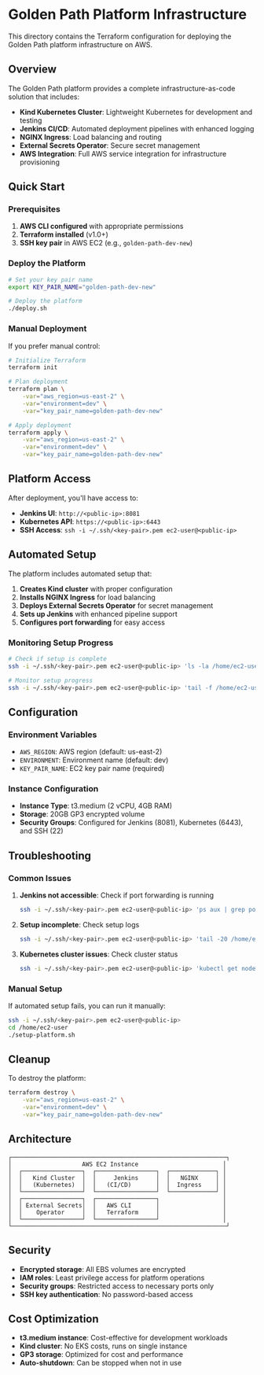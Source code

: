 # Golden Path Platform Infrastructure

This directory contains the Terraform configuration for deploying the Golden Path platform infrastructure on AWS.

## Overview

The Golden Path platform provides a complete infrastructure-as-code solution that includes:

- **Kind Kubernetes Cluster**: Lightweight Kubernetes for development and testing
- **Jenkins CI/CD**: Automated deployment pipelines with enhanced logging
- **NGINX Ingress**: Load balancing and routing
- **External Secrets Operator**: Secure secret management
- **AWS Integration**: Full AWS service integration for infrastructure provisioning

## Quick Start

### Prerequisites

1. **AWS CLI configured** with appropriate permissions
2. **Terraform installed** (v1.0+)
3. **SSH key pair** in AWS EC2 (e.g., `golden-path-dev-new`)

### Deploy the Platform

```bash
# Set your key pair name
export KEY_PAIR_NAME="golden-path-dev-new"

# Deploy the platform
./deploy.sh
```

### Manual Deployment

If you prefer manual control:

```bash
# Initialize Terraform
terraform init

# Plan deployment
terraform plan \
    -var="aws_region=us-east-2" \
    -var="environment=dev" \
    -var="key_pair_name=golden-path-dev-new"

# Apply deployment
terraform apply \
    -var="aws_region=us-east-2" \
    -var="environment=dev" \
    -var="key_pair_name=golden-path-dev-new"
```

## Platform Access

After deployment, you'll have access to:

- **Jenkins UI**: `http://<public-ip>:8081`
- **Kubernetes API**: `https://<public-ip>:6443`
- **SSH Access**: `ssh -i ~/.ssh/<key-pair>.pem ec2-user@<public-ip>`

## Automated Setup

The platform includes automated setup that:

1. **Creates Kind cluster** with proper configuration
2. **Installs NGINX Ingress** for load balancing
3. **Deploys External Secrets Operator** for secret management
4. **Sets up Jenkins** with enhanced pipeline support
5. **Configures port forwarding** for easy access

### Monitoring Setup Progress

```bash
# Check if setup is complete
ssh -i ~/.ssh/<key-pair>.pem ec2-user@<public-ip> 'ls -la /home/ec2-user/.setup-complete'

# Monitor setup progress
ssh -i ~/.ssh/<key-pair>.pem ec2-user@<public-ip> 'tail -f /home/ec2-user/setup.log'
```

## Configuration

### Environment Variables

- `AWS_REGION`: AWS region (default: us-east-2)
- `ENVIRONMENT`: Environment name (default: dev)
- `KEY_PAIR_NAME`: EC2 key pair name (required)

### Instance Configuration

- **Instance Type**: t3.medium (2 vCPU, 4GB RAM)
- **Storage**: 20GB GP3 encrypted volume
- **Security Groups**: Configured for Jenkins (8081), Kubernetes (6443), and SSH (22)

## Troubleshooting

### Common Issues

1. **Jenkins not accessible**: Check if port forwarding is running
   ```bash
   ssh -i ~/.ssh/<key-pair>.pem ec2-user@<public-ip> 'ps aux | grep port-forward'
   ```

2. **Setup incomplete**: Check setup logs
   ```bash
   ssh -i ~/.ssh/<key-pair>.pem ec2-user@<public-ip> 'tail -20 /home/ec2-user/setup.log'
   ```

3. **Kubernetes cluster issues**: Check cluster status
   ```bash
   ssh -i ~/.ssh/<key-pair>.pem ec2-user@<public-ip> 'kubectl get nodes'
   ```

### Manual Setup

If automated setup fails, you can run it manually:

```bash
ssh -i ~/.ssh/<key-pair>.pem ec2-user@<public-ip>
cd /home/ec2-user
./setup-platform.sh
```

## Cleanup

To destroy the platform:

```bash
terraform destroy \
    -var="aws_region=us-east-2" \
    -var="environment=dev" \
    -var="key_pair_name=golden-path-dev-new"
```

## Architecture

```
┌─────────────────────────────────────────────────────────────┐
│                    AWS EC2 Instance                        │
│  ┌─────────────────┐  ┌─────────────────┐  ┌─────────────┐ │
│  │   Kind Cluster  │  │     Jenkins     │  │   NGINX     │ │
│  │   (Kubernetes)  │  │   (CI/CD)       │  │  Ingress    │ │
│  └─────────────────┘  └─────────────────┘  └─────────────┘ │
│  ┌─────────────────┐  ┌─────────────────┐                  │
│  │ External Secrets│  │   AWS CLI       │                  │
│  │    Operator     │  │   Terraform     │                  │
│  └─────────────────┘  └─────────────────┘                  │
└─────────────────────────────────────────────────────────────┘
```

## Security

- **Encrypted storage**: All EBS volumes are encrypted
- **IAM roles**: Least privilege access for platform operations
- **Security groups**: Restricted access to necessary ports only
- **SSH key authentication**: No password-based access

## Cost Optimization

- **t3.medium instance**: Cost-effective for development workloads
- **Kind cluster**: No EKS costs, runs on single instance
- **GP3 storage**: Optimized for cost and performance
- **Auto-shutdown**: Can be stopped when not in use